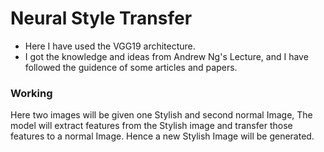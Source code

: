 # Neural Style Transfer

- Here I have used the VGG19 architecture. 
- I got the knowledge and ideas from Andrew Ng's Lecture, and I have followed the guidence of some articles and papers.

### **Working**
Here two images will be given one Stylish and second normal Image, The model will extract features from the Stylish image and transfer those features to a normal Image. Hence a new Stylish Image will be generated.
 
